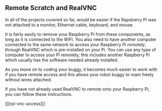 ## Remote Scratch and RealVNC

In all of the projects covered so far, would be easier if the Rapsberry Pi was not attached to a monitor, Ethernet cable, keyboard, and mouse. 

It is fairly easily to remove your Raspberry Pi from these components, as long as it is connected to the WiFi. You also need to have another computer connected to the same network to access your Raspberry Pi _remotely_, through RealVNC which is pre-installed on your Pi. You can use any type of computer to access your Pi remotely; this includes another Raspberry Pi which usually has the software needed already installed.

As you move on to coding your buggy, it becomes much easier to work with if you have remote access and this allows your robot buggy to roam freely without wires attached.

If you have not already used RealVNC to remote onto your Raspberry Pi, you can follow these instructions.

[[[rpi-vnc-access]]]
